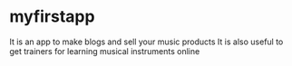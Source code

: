 # myfirstapp
It is an app to make blogs and sell your music products 
It is also useful to get  trainers for learning musical instruments online
